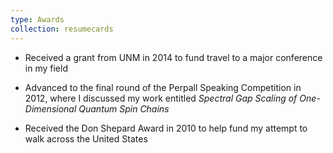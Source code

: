 ```yaml
---
type: Awards
collection: resumecards
---
```

* Received a grant from UNM in 2014 to fund travel to a major conference in my field

* Advanced to the final round of the Perpall Speaking Competition in 2012, where I discussed
my work entitled _Spectral Gap Scaling of One-Dimensional Quantum Spin Chains_

*  Received the Don Shepard Award in 2010 to help fund my attempt to walk across the
United States

